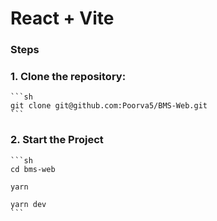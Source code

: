 # React + Vite

### Steps

### 1. Clone the repository:

    ```sh
    git clone git@github.com:Poorva5/BMS-Web.git
    ```

### 2. Start the Project

    ```sh
    cd bms-web

    yarn 

    yarn dev
    ```